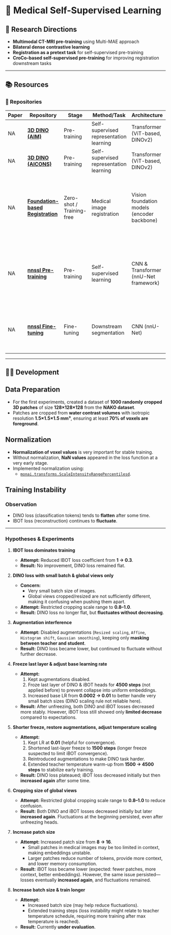 # 🧠 Medical Self-Supervised Learning

## 🚀 Research Directions
- **Multimodal CT-MRI pre-training** using Multi-MAE approach  
- **Bilateral dense contrastive learning**  
- **Registration as a pretext task** for self-supervised pre-training  
- **CroCo-based self-supervised pre-training** for improving registration downstream tasks 

---

## 📚 Resources

### 🔗 Repositories

| Paper | Repository | Stage | Method/Task | Architecture | Description |
|-------|------------|-------|-------------|--------------|-------------|
| NA | [**3D DINO (AIM)**](https://github.com/AIM-Harvard/DINOv2-3D-Med) | Pre-training | Self-supervised representation learning | Transformer (ViT-based, DINOv2) | 3D implementation of DINOv2 |
| NA | [**3D DINO (AICONS)**](https://github.com/AICONSlab/3DINO) | Pre-training | Self-supervised representation learning | Transformer (ViT-based, DINOv2) | 3D implementation of DINOv2 |
| NA | [**Foundation-based Registration**](https://github.com/mazurowski-lab/Foundation-based-reg) | Zero-shot / Training-free | Medical image registration | Vision foundation models (encoder backbone) | Training-free (zero-shot) medical image registration pipeline using vision foundation models as feature encoders |
| NA | [**nnssl Pre-training**](https://github.com/MIC-DKFZ/nnssl?tab=readme-ov-file#complimentary-resources) | Pre-training | Self-supervised learning | CNN & Transformer (nnU-Net framework) | 3D implementation of strong pre-training methods using both CNN and Transformer architectures based on nnU-Net framework |
| NA | [**nnssl Fine-tuning**](https://github.com/TaWald/nnUNet) | Fine-tuning | Downstream segmentation | CNN (nnU-Net) | Downstream segmentation pretraining and adaptation framework based on nnU-Net framework |

---

## 👨‍💻 Development

## Data Preparation
- For the first experiments, created a dataset of **1000 randomly cropped 3D patches** of size **128×128×128** from the **NAKO dataset**.  
- Patches are cropped from **water contrast volumes** with isotropic resolution **1.5×1.5×1.5 mm³**, ensuring at least **70% of voxels are foreground**.  

## Normalization
- **Normalization of voxel values** is very important for stable training.  
- Without normalization, **NaN values** appeared in the loss function at a very early stage.  
- Implemented normalization using:  
  - [`monai.transforms.ScaleIntensityRangePercentilesd`](https://docs.monai.io/en/stable/transforms.html#scaleintensityrangepercentilesd).  

## Training Instability

### **Observation**
- DINO loss (classification tokens) tends to **flatten** after some time.  
- IBOT loss (reconstruction) continues to **fluctuate**.  

---

### **Hypotheses & Experiments**

1. **IBOT loss dominates training**  
   - **Attempt:** Reduced IBOT loss coefficient from **1 → 0.3**.  
   - **Result:** No improvement, DINO loss remained flat.  

2. **DINO loss with small batch & global views only**  
   - **Concern:**  
     - Very small batch size of images.  
     - Global views cropped/resized are not sufficiently different, making it confusing when pushing them apart.  
   - **Attempt:** Restricted cropping scale range to **0.8–1.0**.  
   - **Result:** DINO loss no longer flat, but **fluctuates without decreasing**.  

3. **Augmentation interference**  
   - **Attempt:** Disabled augmentations (`Resized scaling`, `Affine`, `Histogram shift`, `Gaussian smoothing`), keeping only **masking between teacher and student**.  
   - **Result:** DINO loss became lower, but continued to fluctuate without further decrease.  

4. **Freeze last layer & adjust base learning rate**  
   - **Attempt:**  
     1. Kept augmentations disabled.  
     2. Froze last layer of DINO & iBOT heads for **4500 steps** (not applied before) to prevent collapse into uniform embeddings.  
     3. Increased base LR from **0.0002 → 0.01** to better handle very small batch sizes (DINO scaling rule not reliable here).  
   - **Result:** After unfreezing, both DINO and iBOT losses decreased more stably. However, iBOT loss still showed only **limited decrease** compared to expectations.  

5. **Shorter freeze, restore augmentations, adjust temperature scaling**  
   - **Attempt:**  
     1. Kept LR at **0.01** (helpful for convergence).  
     2. Shortened last-layer freeze to **1500 steps** (longer freeze suspected to limit iBOT convergence).  
     3. Reintroduced augmentations to make DINO task harder.  
     4. Extended teacher temperature warm-up from **1500 → 4500 steps** to stabilize early training.  
   - **Result:** DINO loss plateaued; iBOT loss decreased initially but then **increased again** after some time.  

6. **Cropping size of global views**  
   - **Attempt:** Restricted global cropping scale range to **0.8–1.0** to reduce confusion.  
   - **Result:** Both DINO and iBOT losses decreased initially but later **increased again**. Fluctuations at the beginning persisted, even after unfreezing heads.  

7. **Increase patch size**  
   - **Attempt:** Increased patch size from **8 → 16**.  
     - Small patches in medical images may be too limited in context, making embeddings unstable.  
     - Larger patches reduce number of tokens, provide more context, and lower memory consumption.  
   - **Result:** iBOT loss became lower (expected: fewer patches, more context, better embeddings). However, the same issue persisted—losses eventually **increased again**, and fluctuations remained.  

8. **Increase batch size & train longer**  
   - **Attempt:**  
     - Increased batch size (may help reduce fluctuations).  
     - Extended training steps (loss instability might relate to teacher temperature schedule, requiring more training after max temperature is reached).  
   - **Result:** Currently **under evaluation**.  

